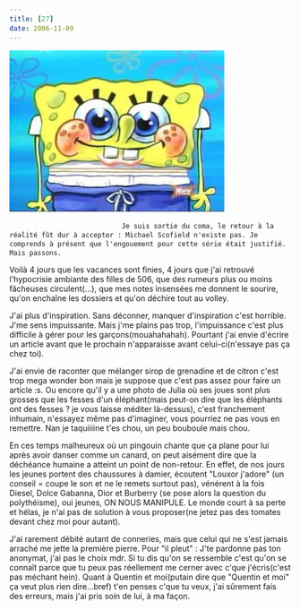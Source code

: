 ```yaml
---
title: [27]
date: 2006-11-09
---
```


![une image](./img/625637086.jpg)


                                Je suis sortie du coma, le retour à la réalité fût dur à accepter : Michael Scofield n'existe pas. Je comprends à présent que l'engouement pour cette série était justifié. Mais passons.
Voilà 4 jours que les vacances sont finies, 4 jours que j'ai retrouvé l'hypocrisie ambiante des filles de 506, que des rumeurs plus ou moins fâcheuses circulent(...), que mes notes insensées me donnent le sourire, qu'on enchaîne les dossiers et qu'on déchire tout au volley.

J'ai plus d'inspiration. Sans déconner, manquer d'inspiration c'est horrible. J'me sens impuissante. Mais j'me plains pas trop, l'impuissance c'est plus difficile à gérer pour les garçons(mouahahahah).
Pourtant j'ai envie d'écrire un article avant que le prochain n'apparaisse avant celui-ci(n'essaye pas ça chez toi).
 
J'ai envie de raconter que mélanger sirop de grenadine et de citron c'est trop mega wonder bon mais je suppose que c'est pas assez pour faire un article :s. 
Ou encore qu'il y a une photo de Julia où ses joues sont plus grosses que les fesses d'un éléphant(mais peut-on dire que les éléphants ont des fesses ? je vous laisse méditer là-dessus), c'est franchement inhumain, n'essayez même pas d'imaginer, vous pourriez ne pas vous en remettre. Nan je taquiiiine t'es chou, un peu bouboule mais chou.

En ces temps malheureux où un pingouin chante que ça plane pour lui après avoir danser comme un canard, on peut aisément dire que la déchéance humaine a atteint un point de non-retour. 
En effet, de nos jours les jeunes portent des chaussures à damier, écoutent "Louxor j'adore" (un conseil = coupe le son et ne le remets surtout pas), vénérent à la fois Diesel, Dolce Gabanna, Dior et Burberry (se pose alors la question du polythéisme), oui jeunes, ON NOUS MANIPULE. Le monde court à sa perte et hélas, je n'ai pas de solution à vous proposer(ne jetez pas des tomates devant chez moi pour autant).

J'ai rarement débité autant de conneries, mais que celui qui ne s'est jamais arraché me jette la première pierre.
Pour "il pleut" : J'te pardonne pas ton anonymat, j'ai pas le choix mdr. 
Si tu dis qu'on se ressemble c'est qu'on se connaît parce que tu peux pas réellement me cerner avec c'que j'écris(c'est pas méchant hein). 
Quant à Quentin et moi(putain dire que "Quentin et moi" ça veut plus rien dire...bref) t'en penses c'que tu veux, j'ai sûrement fais des erreurs, mais j'ai pris soin de lui, à ma façon.
            
